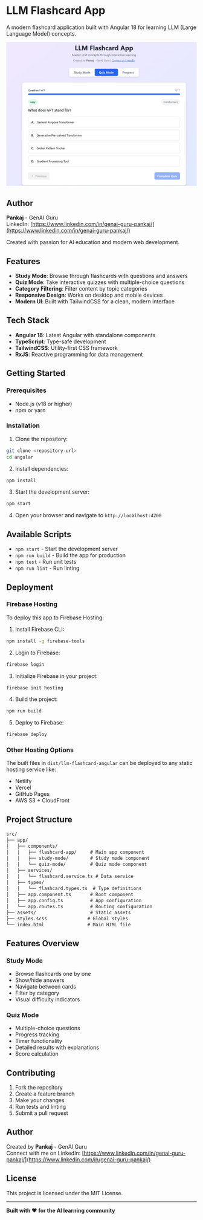 # LLM Flashcard App

A modern flashcard application built with Angular 18 for learning LLM (Large Language Model) concepts.

![Alt text](llmflash.jpg)

## Author

**Pankaj** - GenAI Guru  
LinkedIn: [https://www.linkedin.com/in/genai-guru-pankaj/](https://www.linkedin.com/in/genai-guru-pankaj/)

Created with passion for AI education and modern web development.

## Features

- **Study Mode**: Browse through flashcards with questions and answers
- **Quiz Mode**: Take interactive quizzes with multiple-choice questions
- **Category Filtering**: Filter content by topic categories
- **Responsive Design**: Works on desktop and mobile devices
- **Modern UI**: Built with TailwindCSS for a clean, modern interface

## Tech Stack

- **Angular 18**: Latest Angular with standalone components
- **TypeScript**: Type-safe development
- **TailwindCSS**: Utility-first CSS framework
- **RxJS**: Reactive programming for data management

## Getting Started

### Prerequisites

- Node.js (v18 or higher)
- npm or yarn

### Installation

1. Clone the repository:
```bash
git clone <repository-url>
cd angular
```

2. Install dependencies:
```bash
npm install
```

3. Start the development server:
```bash
npm start
```

4. Open your browser and navigate to `http://localhost:4200`

## Available Scripts

- `npm start` - Start the development server
- `npm run build` - Build the app for production
- `npm test` - Run unit tests
- `npm run lint` - Run linting

## Deployment

### Firebase Hosting

To deploy this app to Firebase Hosting:

1. Install Firebase CLI:
```bash
npm install -g firebase-tools
```

2. Login to Firebase:
```bash
firebase login
```

3. Initialize Firebase in your project:
```bash
firebase init hosting
```

4. Build the project:
```bash
npm run build
```

5. Deploy to Firebase:
```bash
firebase deploy
```

### Other Hosting Options

The built files in `dist/llm-flashcard-angular` can be deployed to any static hosting service like:
- Netlify
- Vercel
- GitHub Pages
- AWS S3 + CloudFront

## Project Structure

```
src/
├── app/
│   ├── components/
│   │   ├── flashcard-app/     # Main app component
│   │   ├── study-mode/        # Study mode component
│   │   └── quiz-mode/         # Quiz mode component
│   ├── services/
│   │   └── flashcard.service.ts # Data service
│   ├── types/
│   │   └── flashcard.types.ts  # Type definitions
│   ├── app.component.ts       # Root component
│   ├── app.config.ts          # App configuration
│   └── app.routes.ts          # Routing configuration
├── assets/                    # Static assets
├── styles.scss               # Global styles
└── index.html                # Main HTML file
```

## Features Overview

### Study Mode
- Browse flashcards one by one
- Show/hide answers
- Navigate between cards
- Filter by category
- Visual difficulty indicators

### Quiz Mode
- Multiple-choice questions
- Progress tracking
- Timer functionality
- Detailed results with explanations
- Score calculation

## Contributing

1. Fork the repository
2. Create a feature branch
3. Make your changes
4. Run tests and linting
5. Submit a pull request

## Author

Created by **Pankaj** - GenAI Guru  
Connect with me on LinkedIn: [https://www.linkedin.com/in/genai-guru-pankaj/](https://www.linkedin.com/in/genai-guru-pankaj/)

## License

This project is licensed under the MIT License.

---

**Built with ❤️ for the AI learning community**


